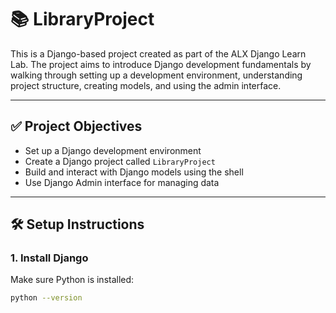 # 📚 LibraryProject

This is a Django-based project created as part of the ALX Django Learn Lab. The project aims to introduce Django development fundamentals by walking through setting up a development environment, understanding project structure, creating models, and using the admin interface.

---

## ✅ Project Objectives

- Set up a Django development environment
- Create a Django project called `LibraryProject`
- Build and interact with Django models using the shell
- Use Django Admin interface for managing data

---

## 🛠️ Setup Instructions

### 1. Install Django
Make sure Python is installed:
```bash
python --version

